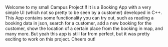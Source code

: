 Welcome to my small Campus Project!!!
It is a Booking App with a very simple UI (which not so pretty to be seen by a customer) developed in C++.
This App contains some functionality you can try out, such as reading a booking data in json, search for a customer, add a new booking for the customer, show the location of a certain place from the booking in map, and many more.
But yeah this app is still far from perfect, but it was pretty exciting to work on this project.
Cheers out!

